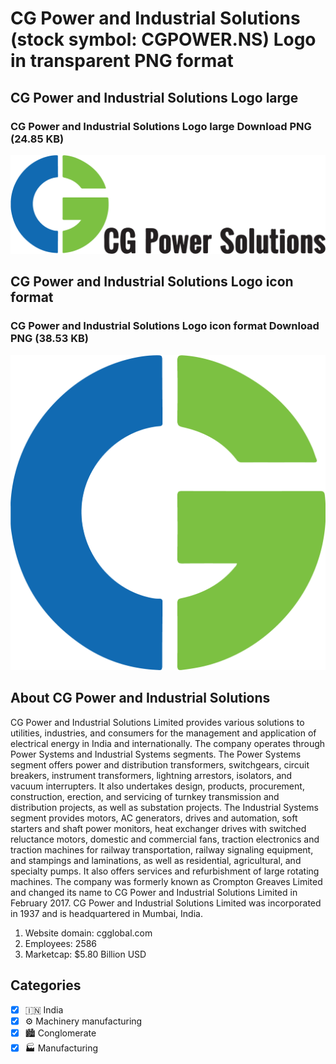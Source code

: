 # CG Power and Industrial Solutions (stock symbol: CGPOWER.NS) Logo in transparent PNG format

## CG Power and Industrial Solutions Logo large

### CG Power and Industrial Solutions Logo large Download PNG (24.85 KB)

![CG Power and Industrial Solutions Logo large Download PNG (24.85 KB)](/img/orig/CGPOWER.NS_BIG-db51770c.png)

## CG Power and Industrial Solutions Logo icon format

### CG Power and Industrial Solutions Logo icon format Download PNG (38.53 KB)

![CG Power and Industrial Solutions Logo icon format Download PNG (38.53 KB)](/img/orig/CGPOWER.NS-dedc1189.png)

## About CG Power and Industrial Solutions

CG Power and Industrial Solutions Limited provides various solutions to utilities, industries, and consumers for the management and application of electrical energy in India and internationally. The company operates through Power Systems and Industrial Systems segments. The Power Systems segment offers power and distribution transformers, switchgears, circuit breakers, instrument transformers, lightning arrestors, isolators, and vacuum interrupters. It also undertakes design, products, procurement, construction, erection, and servicing of turnkey transmission and distribution projects, as well as substation projects. The Industrial Systems segment provides motors, AC generators, drives and automation, soft starters and shaft power monitors, heat exchanger drives with switched reluctance motors, domestic and commercial fans, traction electronics and traction machines for railway transportation, railway signaling equipment, and stampings and laminations, as well as residential, agricultural, and specialty pumps. It also offers services and refurbishment of large rotating machines. The company was formerly known as Crompton Greaves Limited and changed its name to CG Power and Industrial Solutions Limited in February 2017. CG Power and Industrial Solutions Limited was incorporated in 1937 and is headquartered in Mumbai, India.

1. Website domain: cgglobal.com
2. Employees: 2586
3. Marketcap: $5.80 Billion USD


## Categories
- [x] 🇮🇳 India
- [x] ⚙️ Machinery manufacturing
- [x] 🏙 Conglomerate
- [x] 🏭 Manufacturing
